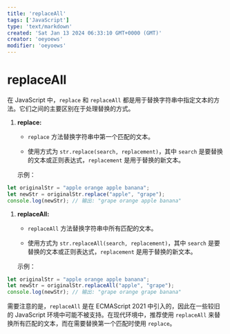 ```yaml
---
title: 'replaceAll'
tags: ['JavaScript']
type: 'text/markdown'
created: 'Sat Jan 13 2024 06:33:10 GMT+0000 (GMT)'
creator: 'oeyoews'
modifier: 'oeyoews'
---
```


# replaceAll

在 JavaScript 中，`replace` 和 `replaceAll` 都是用于替换字符串中指定文本的方法。它们之间的主要区别在于处理替换的方式。

1. **replace:**

    * `replace` 方法替换字符串中第一个匹配的文本。

    * 使用方式为 `str.replace(search, replacement)`，其中 `search` 是要替换的文本或正则表达式，`replacement` 是用于替换的新文本。

    示例：

```javascript
let originalStr = "apple orange apple banana";
let newStr = originalStr.replace("apple", "grape");
console.log(newStr); // 输出: "grape orange apple banana"
```

1. **replaceAll:**

    * `replaceAll` 方法替换字符串中所有匹配的文本。

    * 使用方式为 `str.replaceAll(search, replacement)`，其中 `search` 是要替换的文本或正则表达式，`replacement` 是用于替换的新文本。

    示例：

```javascript
let originalStr = "apple orange apple banana";
let newStr = originalStr.replaceAll("apple", "grape");
console.log(newStr); // 输出: "grape orange grape banana"
```

需要注意的是，`replaceAll` 是在 ECMAScript 2021 中引入的，因此在一些较旧的 JavaScript 环境中可能不被支持。在现代环境中，推荐使用 `replaceAll` 来替换所有匹配的文本，而在需要替换第一个匹配时使用 `replace`。

